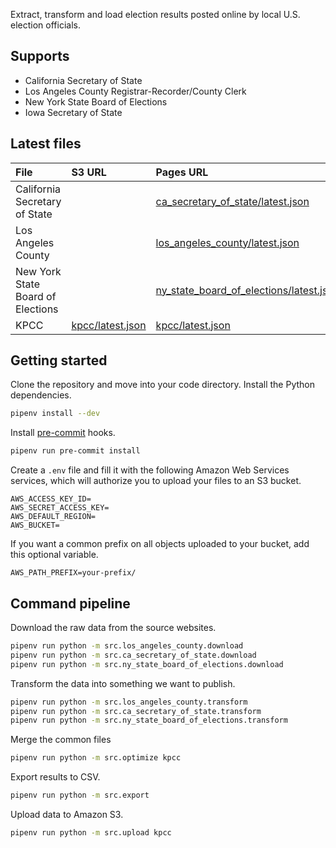 Extract, transform and load election results posted online by local U.S. election officials.

## Supports

- California Secretary of State
- Los Angeles County Registrar-Recorder/County Clerk
- New York State Board of Elections
- Iowa Secretary of State

## Latest files

File | S3 URL | Pages URL |
:--- | :----- | :--------
California Secretary of State | | [ca_secretary_of_state/latest.json](https://biglocalnews.github.io/local-election-results-etl/transformed/ca_secretary_of_state/latest.json)
Los Angeles County |  | [los_angeles_county/latest.json](https://biglocalnews.github.io/local-election-results-etl/transformed/los_angeles_county/latest.json)
New York State Board of Elections |  | [ny_state_board_of_elections/latest.json](https://biglocalnews.github.io/local-election-results-etl/transformed/ny_state_board_of_elections/latest.json)
KPCC | [kpcc/latest.json](https://mt-legacy-projects.s3.amazonaws.com/vgp-general-election-results-2022/data/optimized/kpcc/latest.json) | [kpcc/latest.json](https://biglocalnews.github.io/local-election-results-etl/optimized/kpcc/latest.json)

## Getting started

Clone the repository and move into your code directory. Install the Python dependencies.

```bash
pipenv install --dev
```

Install [pre-commit](https://pre-commit.com/) hooks.

```bash
pipenv run pre-commit install
```

Create a `.env` file and fill it with the following Amazon Web Services services, which will authorize you to upload your files to an S3 bucket.

```
AWS_ACCESS_KEY_ID=
AWS_SECRET_ACCESS_KEY=
AWS_DEFAULT_REGION=
AWS_BUCKET=
```

If you want a common prefix on all objects uploaded to your bucket, add this optional variable.

```
AWS_PATH_PREFIX=your-prefix/
```

## Command pipeline

Download the raw data from the source websites.

```bash
pipenv run python -m src.los_angeles_county.download
pipenv run python -m src.ca_secretary_of_state.download
pipenv run python -m src.ny_state_board_of_elections.download
```

Transform the data into something we want to publish.

```bash
pipenv run python -m src.los_angeles_county.transform
pipenv run python -m src.ca_secretary_of_state.transform
pipenv run python -m src.ny_state_board_of_elections.transform
```

Merge the common files

```bash
pipenv run python -m src.optimize kpcc
```

Export results to CSV.

```bash
pipenv run python -m src.export
```

Upload data to Amazon S3.

```bash
pipenv run python -m src.upload kpcc
```
